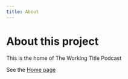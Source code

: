 ```yaml
---
title: About
---
```


# About this project

This is the home of The Working Title Podcast

See the [Home page](README.md)
